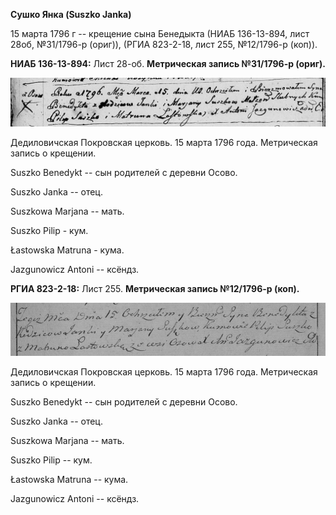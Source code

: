 **Сушко Янка (Suszko Janka)**

15 марта 1796 г -- крещение сына Бенедыкта (НИАБ 136-13-894, лист 28об,
№31/1796-р (ориг)), (РГИА 823-2-18, лист 255, №12/1796-р (коп)).

**НИАБ 136-13-894:** Лист 28-об. **Метрическая запись №31/1796-р
(ориг).**

![](./media/544a7994f238cd141a86194cb1035dc0176cd3c7.png)

Дедиловичская Покровская церковь. 15 марта 1796 года. Метрическая запись
о крещении.

Suszko Benedykt -- сын родителей с деревни Осовo.

Suszko Janka -- отец.

Suszkowa Marjana -- мать.

Suszko Pilip - кум.

Łastowska Matruna - кума.

Jazgunowicz Antoni -- ксёндз.

**РГИА 823-2-18:** Лист 255. **Метрическая запись №12/1796-р (коп).**

![](./media/7b1758791f11e358dd2f856f2e71e7b1060e0647.png)

Дедиловичская Покровская церковь. 15 марта 1796 года. Метрическая запись
о крещении.

Suszko Benedykt -- сын родителей с деревни Осово.

Suszko Janka -- отец.

Suszkowa Marjana -- мать.

Suszko Pilip -- кум.

Łastowska Matruna -- кума.

Jazgunowicz Antoni -- ксёндз.
